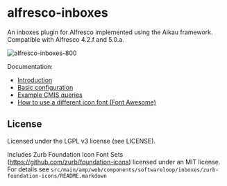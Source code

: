 # alfresco-inboxes

An inboxes plugin for Alfresco implemented using the Aikau framework. Compatible with Alfresco 4.2.f and 5.0.a.

![alfresco-inboxes-800](https://cloud.githubusercontent.com/assets/6525590/4476717/52ac06b2-4978-11e4-93ed-c1357bb23415.png)

Documentation:

 * [Introduction](http://softwareloop.com/inbox-plugin-for-alfresco-using-the-aikau-framework/)
 * [Basic configuration](http://softwareloop.com/alfresco-inboxes-basic-configuration/)
 * [Example CMIS queries](http://softwareloop.com/alfresco-inboxes-example-cmis-queries/)
 * [How to use a different icon font (Font Awesome)](http://softwareloop.com/alfresco-inboxes-how-to-use-a-different-icon-font-awesome/)

## License

Licensed under the LGPL v3 license (see LICENSE).

Includes Zurb Foundation Icon Font Sets
(https://github.com/zurb/foundation-icons)
licensed under an MIT license. For details see 
`src/main/amp/web/components/softwareloop/inboxes/zurb-foundation-icons/README.markdown`

